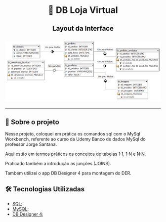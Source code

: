 <h1 align="center">

**:floppy_disk: DB Loja Virtual**

</h1>

<h2 align="center" style="color:black"> Layout da Interface
<h2>

<h2 align="center">
<img alt="layout" src= "https://github.com/angelresende/db_loja_virtual/blob/main/Modelo%20DER.PNG" width="600px">
</h2><hr>
 

## 🚀 Sobre o projeto

<p>Nesse projeto, coloquei em prática os comandos sql com o MySql Workbench, referente ao curso da Udemy Banco de dados MySql do professor Jorge Santana.</p>
<p>Aqui estão em termos práticos os conceitos de tabelas 1:1, 1:N e N:N.</p>
<p>Praticado também a introdução as junções (JOINS).</p>
<p>Também utilizei o app DB Designer 4 para montagem do DER.</p>

## 🛠️ Tecnologias Utilizadas

- [SQL](https://dicasdeprogramacao.com.br/o-que-e-sql/);
- [MySQL](https://www.mysql.com/);
- [DB Designer 4](http://fabforce.eu/dbdesigner4/downloads.php);
